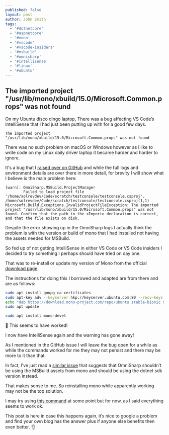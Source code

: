 ```yaml
---
published: false
layout: post
author: John Smith
tags:
  - '#dotnetcore'
  - '#aspnetcore'
  - '#mono'
  - '#vscode'
  - '#vscode-insiders'
  - '#msbuild'
  - '#omnisharp'
  - '#intellisense'
  - '#linux'
  - '#ubuntu'
---
```

## The imported project "/usr/lib/mono/xbuild/15.0/Microsoft.Common.props" was not found

On my Ubuntu disco dingo laptop, There was a bug affecting VS Code’s IntelliSense that I had just been putting up with for a good few days. 

```log
The imported project "/usr/lib/mono/xbuild/15.0/Microsoft.Common.props" was not found
```

There was no such problem on macOS or Windows however as I like to write code on my Linux daily driver laptop it became harder and harder to ignore.

It's a bug that I [raised over on GitHub](https://github.com/OmniSharp/omnisharp-vscode/issues/3049) and while the full logs and environment details are over there in more detail, for brevity I will show what I believe is the main problem here:

```log
[warn]: OmniSharp.MSBuild.ProjectManager
        Failed to load project file '/home/solrevdev/Code/scratch/testconsole/testconsole.csproj'.
/home/solrevdev/Code/scratch/testconsole/testconsole.csproj(1,1)
Microsoft.Build.Exceptions.InvalidProjectFileException: The imported project "/usr/lib/mono/xbuild/15.0/Microsoft.Common.props" was not found. Confirm that the path in the <Import> declaration is correct, and that the file exists on disk.
```

Despite the error showing up in the OmniSharp logs I actually think the problem is with the version or build of mono that I had installed not having the assets needed for MSBuild.

So fed up of not getting IntelliSense in either VS Code or VS Code insiders I decided to try something I perhaps should have tried on day one. 

That was to re-install or update my version of Mono from the official [download page](https://www.mono-project.com/download/stable/#download-lin-ubuntu).

The instructions for doing this I borrowed and adapted are from there and are as follows:

```bash
sudo apt install gnupg ca-certificates
sudo apt-key adv --keyserver hkp://keyserver.ubuntu.com:80 --recv-keys 3FA7E0328081BFF6A14DA29AA6A19B38D3D831EF
echo "deb https://download.mono-project.com/repo/ubuntu stable-bionic main" | sudo tee /etc/apt/sources.list.d/mono-official-stable.list
sudo apt update

sudo apt install mono-devel
```

🎉 This seems to have worked! 

I now have IntelliSense again and the warning has gone away!

As I mentioned in the GitHub issue I will leave the bug open for a while as while the commands worked for me they may not persist and there may be more to it than that. 

In fact, I’ve just read a [similar issue](https://github.com/OmniSharp/omnisharp-vscode/issues/2604#issuecomment-429814128)  that suggests that OmniSharp shouldn’t be using the MSBuild assets from mono and should be using the dotnet sdk version instead. 

That makes sense to me. So reinstalling mono while apparently working may not be the top solution. 

I may try using [this command](https://github.com/OmniSharp/omnisharp-vscode/issues/2604#issuecomment-429814128) at some point but for now, as I said everything seems to work ok.

This post is here in case this happens again, it’s nice to google a problem and find your own blog has the answer plus if anyone else benefits then even better.  👌
